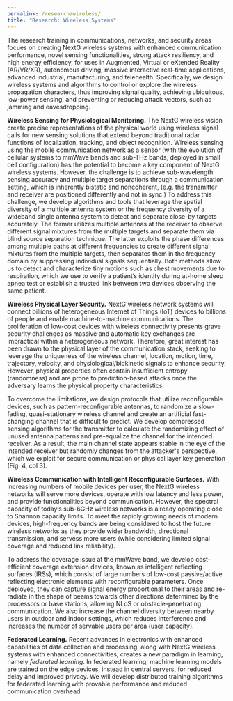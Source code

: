 ```yaml
---
permalink: /research/wireless/
title: "Research: Wireless Systems"
---
```


The research training in communications, networks, and security areas focues on creating NextG wireless systems with enhanced communication performance, novel sensing functionalities, strong attack resiliency, and high energy efficiency, for uses in Augmented, Virtual or eXtended Reality (AR/VR/XR), autonomous driving, massive interactive real-time applications, advanced industrial, manufacturing, and telehealth. Specifically, we design wireless systems and algorithms to control or explore the wireless propagation characters, thus improving signal quality, achieving ubiquitous, low-power sensing, and preventing or reducing attack vectors, such as jamming and eavesdropping.

**Wireless Sensing for Physiological Monitoring.** 
The NextG wireless vision create precise representations of the physical world using wireless signal calls for new sensing solutions that extend beyond traditional radar functions of localization, tracking, and object recognition. Wireless sensing using the mobile communication network as a sensor (with the evolution of cellular systems to mmWave bands and sub-THz bands, deployed in small cell configuration) has the potential to become a key component of NextG wireless systems. However, the challenge is to achieve sub-wavelength sensing accuracy and multiple target separations through a communication setting, which is inherently bistatic and noncoherent, (e.g. the transmitter and receiver are positioned differently and not in sync.) To address this challenge, we develop algorithms and tools that leverage the spatial diversity of a multiple antenna system or the frequency diversity of a wideband single antenna system to detect and separate close-by targets accurately. The former utilizes multiple antennas at the receiver to observe different signal mixtures from the multiple targets and separate them via blind source separation technique. The latter exploits the phase differences among multiple paths at different frequencies to create different signal mixtures from the multiple targets, then separates them in the frequency domain by suppressing individual signals sequentially. Both methods allow us to detect and characterize tiny motions such as chest movements due to respiration, which we use to verify a patient’s identity during
at-home sleep apnea test or establish a trusted link between two devices observing the same patient.

**Wireless Physical Layer Security.**
NextG wireless network systems will connect billions of heterogeneous Internet of Things (IoT) devices to billions of people and enable machine-to-machine communications. The proliferation of low-cost devices with wireless connectivity presents grave security challenges as massive and automatic key exchanges are impractical within a heterogeneous network. Therefore, great interest has been drawn to the physical layer of the communication stack, seeking to leverage the uniqueness of the wireless channel, location, motion, time, trajectory, velocity, and physiological/biokinetic signals to enhance security. However, physical properties often contain insufficient entropy (randomness) and are prone to prediction-based attacks once the adversary learns the physical property characteristics.

To overcome the limitations, we design protocols that utilize reconfigurable devices, such as pattern-reconfigurable antennas, to randomize a slow-fading, quasi-stationary wireless channel and create an artificial fast-changing channel that is difficult to predict. We develop compressed sensing algorithms for the transmitter to calculate the randomizing effect of unused antenna patterns and pre-equalize the channel for the intended receiver. As a result, the main channel state appears stable in the eye of the intended receiver but randomly changes from the attacker's perspective, which we exploit for secure communication or physical layer key generation (Fig. 4, col 3).

**Wireless Communication with Intelligent Reconfigurable Surfaces.** 
With increasing numbers of mobile devices per user, the NextG wireless networks will serve more devices, operate with low latency and less power, and provide functionalities beyond communication. However, the spectral capacity of today’s sub-6GHz wireless networks is already operating close to Shannon capacity limits. To meet the rapidly growing needs of  modern devices, high-frequency bands are being considered to host the future wireless networks as they provide wider bandwidth, directional transmission, and servess more users (while considering limited signal coverage and reduced link reliability). 

To address the coverage issue at the mmWave band, we develop cost-efficient coverage extension devices, known as intelligent reflecting surfaces (IRSs), which consist of large numbers of low-cost passive/active reflecting electronic elements with reconfigurable parameters. Once deployed, they can capture signal energy proportional to their areas and re-radiate in the shape of beams towards other directions determined by the  processors or base stations, allowing NLoS or obstacle-penetrating communication. We also increase the channel diversity between nearby users in outdoor and indoor settings, which reduces interference and increases the number of servable users per area (user capacity).

**Federated Learning.**
Recent advances in electronics with enhanced capabilities of data collection and processing, along with NextG wireless systems with enhanced connectivities, creates a new paradigm in learning, namely *federated learning*. In federated learning, machine learning models are trained on the edge devices, instead in central servers, for reduced delay and improved privacy. We will develop distributed training algorithms for federated learning with provable performance and reduced communication overhead.